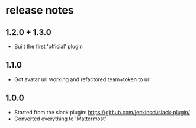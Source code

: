 # release notes

## 1.2.0 + 1.3.0

* Built the first 'official' plugin

## 1.1.0

* Got avatar url working and refactored team+token to url

## 1.0.0

* Started from the slack plugin: https://github.com/jenkinsci/slack-plugin/
* Converted everything to 'Mattermost'
